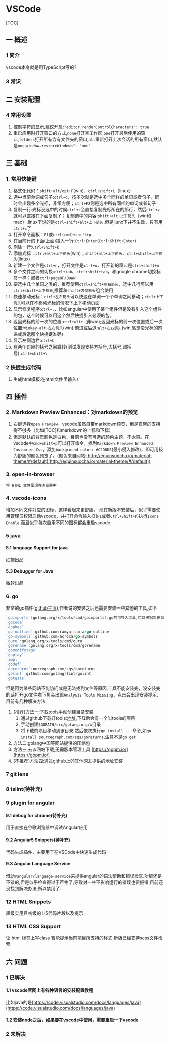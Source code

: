 # VSCode
[TOC]
## 一 概述
### 1 简介
vscode本身就是用TypeScript写的?
### 3 常识

## 二 安装配置
### 4 常用设置
1. 控制字符的显示,建议开启:`"editor.renderControlCharacters": true`
2. 重启应用时打开窗口的方式,`none`打开空工作区,`one`打开最后使用的窗口,`folders`打开所有含有文件夹的窗口,`all`重新打开上次会话的所有窗口,默认是`one`:`window.restoreWindows": "one"`

## 三 基础
### 1. 常用快捷键
1. 格式化代码：`shift+alt/opt+F`(win)、`ctrl+shift+i`（linux）
2. 选中当前单词或句子:`ctrl+d`，按多次就是选中多个同样的单词或者句子，同时会出现多个光标，非常方便；`ctrl+F2`则是选中所有同样的单词或者句子
3. 复制一行:光标没选中的时候`ctrl+c`会直接复制光标所在的那行，然后`ctrl+v`就可以直接在下面复制了；复制选中的内容:`shift+alt+上下箭头`（win和mac）,linux下说的是`ctrl+shift+alt+上下箭头`,但是liunx下并不生效，只有用`ctrl+c`了
2. 打开命令面板：`F1`或`ctrl(cmd)+shift+p`
3. 在当前行的下面(上面)插入一行:`Ctrl+Enter`(`Ctrl+Shift+Enter`)
3. 删除一行:`Ctrl+Shift+k`
4. 添加光标：`ctrl+alt+上下箭头`(win)；`shift+alt+上下箭头`、`ctrl+shift+上下箭头`(linux)
5. 新建一个文件是`ctrl+n`，打开文件是`ctrl+o`，打开新的窗口是`ctrl+shift+n`
6. 多个文件之间的切换:`ctrl+tab`、`ctrl+shift+tab`，和google chrome切换标签一样；或者`ctrl+pageUP/DOWN`
7. 要选中几个单词之类的，推荐使用`ctrl+shift+左右箭头`，选中几行可以用`ctrl+shift+上下箭头`,推荐和`shift+方向箭头`组合使用
8. 快速移动光标：`ctrl+左右箭头`可以快速在单词一个个单词之间移动；`ctrl+上下箭头`可以在不移动光标的情况下上下移动页面
9. 显示修复程序:`ctrl+.`，比如angular中使用了某个组件但是没有引入这个组件的包，这个时候可以用这个然后快捷引入必须的包。
10. 返回光标的前一次的位置:`ctrl+alt+-`(非win);返回光标的前一次位置或后一次位置:`Winkey+alt+左右箭头`(win);前进或后退:`alt+左右箭头`(win,感觉没光标的前进或后退那个快捷键准确)
11. 显示左侧边栏:`ctrl+b`
12. 在两个对应的括号之间跳转(测试发现支持方括号,大括号,圆括号):`ctrl+shift+\`



### 2 快捷生成代码
1. 生成html模板:在html文件里输入`!`

## 四 插件
### 2. Markdown Preview Enhanced：对markdown的预览
1. 右键选择`Open Preview`，vscode虽然自带markdown预览，但是自带的支持得不够多（比如[TOC]和markdown的上标和下标）
2. 但是默认的背景颜色是白色，目前也没有可选的颜色主题，不太爽。在vscode中`cmd+shift+p`可以打开命令，找到`Markdown Preview Enhanced: Customize Css`，添加`background-color: #C2D0D6`(最小侵入修改)，即可用较为舒服的颜色预览了。(颜色来自网站:[http://equinsuocha.io/material-theme/#/default](http://equinsuocha.io/material-theme/#/default))
### 3. open-in-browser
    将 HTML 文件呈现在浏览器中

### 4. vscode-icons
增加不同文件对应的图标，这样看起来更舒服。
现在新版本安装后，似乎需要使用管理员权限启动vscode，并打开命令输入框(`F1`或者`Ctrl+Shift+P`)执行`Icons Enable`,而且似乎每次启用不同的图标都会重启vscode.

### 5 java
#### 5.1 language Support for java
红帽出品
#### 5.3 Debugger for Java
微软出品

### 6. go
非常的go插件([github主页](https://github.com/microsoft/vscode-go)),作者说的安装之后还需要安装一些其他的工具,如下

```go
`goimports`(golang.org/x/tools/cmd/goimports):go的包导入工具,可以根据需要自动添加或删除导入的包
`gocode`
`gopkgs`
`go-outline`:github.com/ramya-rao-a/go-outline
`go-symbols`:github.com/acroca/go-symbols
`guru`:golang.org/x/tools/cmd/guru
`gorename`:golang.org/x/tools/cmd/gorename
`gomodifytags`
`goplay`
`impl`
`godef`
`goreturns`:ourcegraph.com/sqs/goreturns
`golint`:github.com/golang/lint/golint
`gotests`
```

但是因为某些网站不能访问或是无法找到文件等原因,工具不能安装完，没安装完的话打开go文件右下角会出现`Analysis Tools Missing`，点击会出现安装提示.
目前有几种解决方法:
1. (推荐)方法一:下载tools手动创建目录安装
    1. 通过github下载好tools:[地址](https://github.com/golang/tools),下载后会有一个叫tools的项目
    2. 手动创建`$GOPATH/src/golang.org/x`目录
    3. 将下载的项目移动到该目录,然后依次执行`go install ...`命令,如`go install sourcegraph.com/sqs/goreturns`,注意不是`go get`
2. 方法二:golang中国等网站提供的压缩包
3. 方法三:去该网站下载,无需版本管理工具:[https://gopm.io/](https://gopm.io/)
2. (不推荐)方法四:通过github上的其他网友提供的地址安装

### 7 git lens

### 8 tslint(待补充)

### 9 plugin for angular
#### 9.1 debug for chrome(待补充)
用于直接在谷歌浏览器中调试Angular应用

#### 9.2 Angular5 Snippets(待补充)
代码生成插件，主要用于在VSCode中快速生成代码

#### 9.3 Angular Language Service
借助`@angular/language-service`来提供angular的语法帮助和错误检查.功能还是不错的,但是似乎检查得过于严格了,导致对一些不影响运行的错误也要报错,目前还没找到解决办法,所以禁用了.

### 12 HTML Snippets
超级实用且初级的 H5代码片段以及提示

### 13 HTML CSS Support
让 html 标签上写class 智能提示当前项目所支持的样式
新版已经支持scss文件检索

## 六 问题
### 1 已解决
#### 1.1 vscode官网上有各种语言的安装配置教程
比如java的是[https://code.visualstudio.com/docs/languages/java](https://code.visualstudio.com/docs/languages/java)
#### 1.2 安装node之后，如果要在vscode中使用，需要重启一下vscode

### 2 未解决
